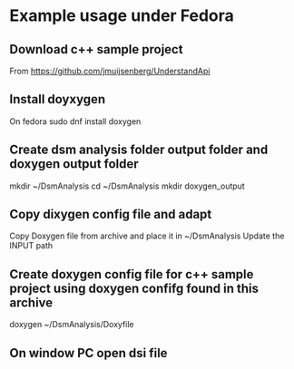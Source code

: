 # Example usage under Fedora

## Download c++ sample project

From https://github.com/jmuijsenberg/UnderstandApi

## Install doyxygen

On fedora sudo dnf install doxygen

## Create dsm analysis folder output folder and doxygen output folder

mkdir ~/DsmAnalysis
cd ~/DsmAnalysis
mkdir doxygen_output

## Copy dixygen config file and adapt

Copy Doxygen file from archive and place it in ~/DsmAnalysis
Update the INPUT path

## Create doxygen config file for c++ sample project using doxygen confifg found in this archive

doxygen ~/DsmAnalysis/Doxyfile

## On window PC open dsi file



